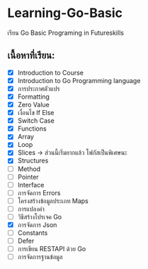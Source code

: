 # Learning-Go-Basic

เรียน Go Basic Programing in Futureskills

## เนื้อหาที่เรียน:

- [x] Introduction to Course
- [x] Introduction to Go Programming language
- [x] การประกาศตัวแปร
- [x] Formatting
- [x] Zero Value
- [x] เงื่อนไข If Else
- [x] Switch Case
- [x] Functions
- [x] Array
- [x] Loop
- [x] Slices -> ส่วนนี้เริ่มยากแล้ว โฟกัสเป็นพิเศษนะ
- [x] Structures
- [ ] Method
- [ ] Pointer
- [ ] Interface
- [ ] การจัดการ Errors
- [ ] โครงสร้างข้อมูลประเภท Maps
- [ ] การแปลงค่า
- [ ] วิธีสร้างโปรเจค Go
- [x] การจัดการ Json
- [ ] Constants
- [ ] Defer
- [ ] การเขียน RESTAPI ด้วย Go
- [ ] การจัดการฐานข้อมูล
